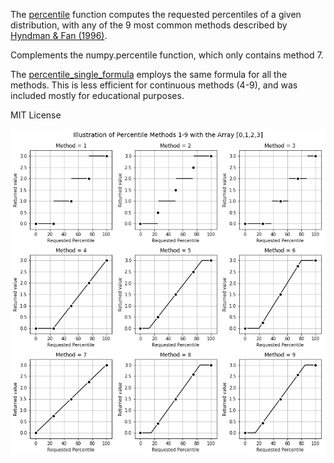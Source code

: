 The [percentile](percentile.py) function computes the requested percentiles of a given distribution, with any of the 9 most common methods described by [Hyndman & Fan (1996)](https://www.researchgate.net/profile/Rob_Hyndman/publication/222105754_Sample_Quantiles_in_Statistical_Packages/links/02e7e530c316d129d7000000.pdf). 

Complements the numpy.percentile function, which only contains method 7.

The [percentile_single_formula](percentile_single_formula.py) employs the same formula for all the methods. This is less efficient for continuous methods (4-9), and was included mostly for educational purposes. 

MIT License

![example](percentile_example.png)
